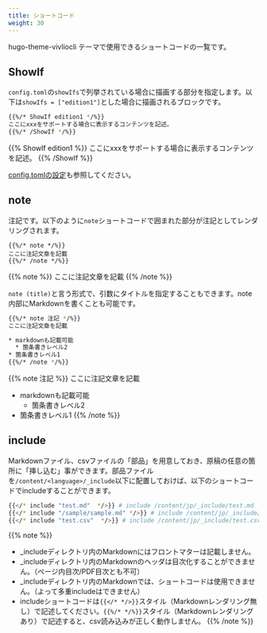 ```yaml
---
title: ショートコード
weight: 30
---
```


hugo-theme-vivliocli テーマで使用できるショートコードの一覧です。

## ShowIf

`config.toml`の`showIfs`で列挙されている場合に描画する部分を指定します。以下は`showIfs = ["edition1"]`とした場合に描画されるブロックです。

```bash
{{%/* ShowIf edition1 */%}}
ここにxxxをサポートする場合に表示するコンテンツを記述。
{{%/* /ShowIf */%}}
```

{{% ShowIf edition1 %}}
ここにxxxをサポートする場合に表示するコンテンツを記述。
{{% /ShowIf %}}

[config.tomlの設定](./config.html#showIfs)も参照してください。

## note

注記です。以下のように`note`ショートコードで囲まれた部分が注記としてレンダリングされます。

```
{{%/* note */%}}
ここに注記文章を記載
{{%/* /note */%}}
```
{{% note %}}
ここに注記文章を記載
{{% /note %}}

`note (title)`と言う形式で、引数にタイトルを指定することもできます。note内部にMarkdownを書くことも可能です。

```bash
{{%/* note 注記 */%}}
ここに注記文章を記載

* markdownも記載可能
  * 箇条書きレベル2
* 箇条書きレベル1
{{%/* /note */%}}
```



{{% note 注記 %}}
ここに注記文章を記載

* markdownも記載可能
  * 箇条書きレベル2
* 箇条書きレベル1
{{% /note %}}

## include

Markdownファイル、csvファイルの「部品」を用意しておき、原稿の任意の箇所に「挿し込む」事ができます。部品ファイルを`/content/<language>/_include`以下に配置しておけば、以下のショートコードでincludeすることができます。

```bash
{{</* include "test.md"  */>}} # include /content/jp/_include/test.md
{{</* include "/sample/sample.md" */>}} # include /content/jp/_include/sample/sample.md
{{</* include "test.csv"  */>}} # include /content/jp/_include/test.csv
```

{{% note %}}
* _includeディレクトリ内のMarkdownにはフロントマターは記載しません。
* _includeディレクトリ内のMarkdownのヘッダは目次化することができません。（ページ内目次/PDF目次とも不可）
* _includeディレクトリ内のMarkdownでは、ショートコードは使用できません。（よって多重includeはできません）
* includeショートコードは`{{</* */>}}`スタイル（Markdownレンダリング無し）で記述してください。`{{%/* */%}}`スタイル（Markdownレンダリングあり）で記述すると、csv読み込みが正しく動作しません。
{{% /note %}}